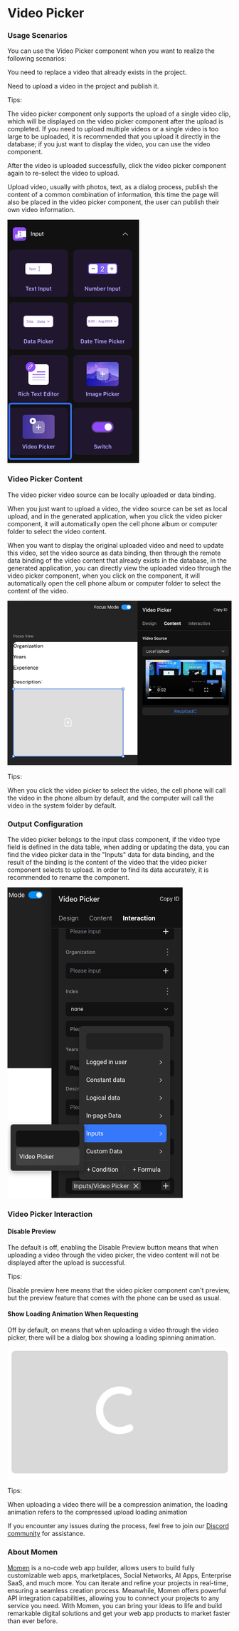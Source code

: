# Video Picker

### **Usage Scenarios**

You can use the Video Picker component when you want to realize the following scenarios:

You need to replace a video that already exists in the project.

Need to upload a video in the project and publish it.

Tips:

The video picker component only supports the upload of a single video clip, which will be displayed on the video picker component after the upload is completed. If you need to upload multiple videos or a single video is too large to be uploaded, it is recommended that you upload it directly in the database; if you just want to display the video, you can use the video component.

After the video is uploaded successfully, click the video picker component again to re-select the video to upload.

Upload video, usually with photos, text, as a dialog process, publish the content of a common combination of information, this time the page will also be placed in the video picker component, the user can publish their own video information.

![](../../../.gitbook/assets/0.jpeg)

### **Video Picker Content**

The video picker video source can be locally uploaded or data binding.

When you just want to upload a video, the video source can be set as local upload, and in the generated application, when you click the video picker component, it will automatically open the cell phone album or computer folder to select the video content.

When you want to display the original uploaded video and need to update this video, set the video source as data binding, then through the remote data binding of the video content that already exists in the database, in the generated application, you can directly view the uploaded video through the video picker component, when you click on the component, it will automatically open the cell phone album or computer folder to select the content of the video.

![](<../../../.gitbook/assets/1 (1).jpeg>)

Tips:

When you click the video picker to select the video, the cell phone will call the video in the phone album by default, and the computer will call the video in the system folder by default.

### **Output Configuration**

The video picker belongs to the input class component, if the video type field is defined in the data table, when adding or updating the data, you can find the video picker data in the "Inputs" data for data binding, and the result of the binding is the content of the video that the video picker component selects to upload. In order to find its data accurately, it is recommended to rename the component.

![](<../../../.gitbook/assets/2 (10).png>)

### **Video Picker Interaction**

#### **Disable Preview**

The default is off, enabling the Disable Preview button means that when uploading a video through the video picker, the video content will not be displayed after the upload is successful.

Tips:

Disable preview here means that the video picker component can't preview, but the preview feature that comes with the phone can be used as usual.

#### **Show Loading Animation When Requesting**

Off by default, on means that when uploading a video through the video picker, there will be a dialog box showing a loading spinning animation.

![](<../../../.gitbook/assets/3 (7).png>)

Tips:

When uploading a video there will be a compression animation, the loading animation refers to the compressed upload loading animation

If you encounter any issues during the process, feel free to join our [Discord community](https://discord.com/invite/UCyhySSXfz) for assistance.​​​​

### **About Momen​​​​​​**

[Momen](https://momen.app/?channel=blog-about) is a no-code web app builder, allows users to build fully customizable web apps, marketplaces, Social Networks, AI Apps, Enterprise SaaS, and much more. You can iterate and refine your projects in real-time, ensuring a seamless creation process. Meanwhile, Momen offers powerful API integration capabilities, allowing you to connect your projects to any service you need. With Momen, you can bring your ideas to life and build remarkable digital solutions and get your web app products to market faster than ever before.​​
